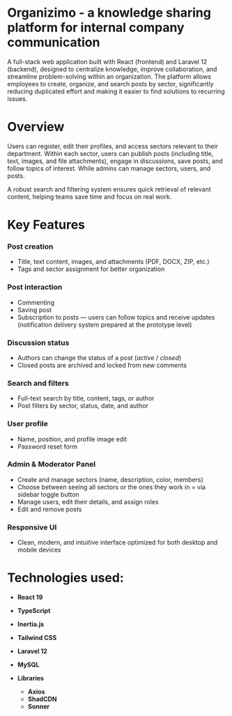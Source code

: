 # Organizimo - a knowledge sharing platform for internal company communication

A full-stack web application built with React (frontend) and Laravel 12 (backend), designed to centralize knowledge, improve collaboration, and streamline problem-solving within an organization. The platform allows employees to create, organize, and search posts by sector, significantly reducing duplicated effort and making it easier to find solutions to recurring issues.

# Overview

Users can register, edit their profiles, and access sectors relevant to their department. Within each sector, users can publish posts (including title, text, images, and file attachments), engage in discussions, save posts, and follow topics of interest. While admins can manage sectors, users, and posts.

A robust search and filtering system ensures quick retrieval of relevant content, helping teams save time and focus on real work.

# Key Features

### Post creation
- Title, text content, images, and attachments (PDF, DOCX, ZIP, etc.)  
- Tags and sector assignment for better organization

### Post interaction
- Commenting
- Saving post  
- Subscription to posts — users can follow topics and receive updates (notification delivery system prepared at the prototype level)  

### Discussion status
- Authors can change the status of a post (*active* / *closed*)  
- Closed posts are archived and locked from new comments  

### Search and filters
- Full-text search by title, content, tags, or author  
- Post filters by sector, status, date, and author  

### User profile
- Name, position, and profile image edit
- Password reset form

### Admin & Moderator Panel
- Create and manage sectors (name, description, color, members)
- Choose between seeing all sectors or the ones they work in = via sidebar toggle button  
- Manage users, edit their details, and assign roles  
- Edit and remove posts

### Responsive UI
- Clean, modern, and intuitive interface optimized for both desktop and mobile devices  

# Technologies used:
- **React 19**
- **TypeScript**
- **Inertia.js**
- **Tailwind CSS**
- **Laravel 12**
- **MySQL**

- **Libraries**
  - **Axios**
  - **ShadCDN**
  - **Sonner**

